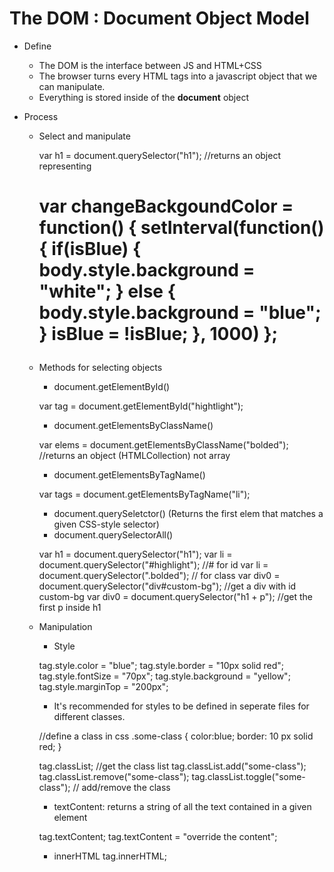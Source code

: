 # The DOM : Document Object Model

* Define
    * The DOM is the interface between JS and HTML+CSS
    * The browser turns every HTML tags into a javascript object that we can manipulate.
    * Everything is stored inside of the **document** object

* Process
    * Select and manipulate

        var h1 = document.querySelector("h1");
        //returns an object representing <h1>

        var changeBackgoundColor = function() {
            setInterval(function(){
                if(isBlue) {
                    body.style.background = "white";
                } else {
                    body.style.background = "blue";
                }
                isBlue = !isBlue;
            }, 1000)
        };

    * Methods for selecting objects
        * document.getElementById()

        var tag = document.getElementById("hightlight");

        * document.getElementsByClassName()

        var elems = document.getElementsByClassName("bolded");
        //returns an object (HTMLCollection) not array

        * document.getElementsByTagName()
        
        var tags = document.getElementsByTagName("li");

        * document.querySeletctor() (Returns the first elem that matches a given CSS-style selector)
        * document.querySelectorAll()
        
        var h1 = document.querySelector("h1");
        var li = document.querySelector("#highlight");  //# for id
        var li = document.querySelector(".bolded");  // for class
        var div0 = document.querySelector("div#custom-bg");  //get a div with id custom-bg
        var div0 = document.querySelector("h1 + p");  //get the first p inside h1

    * Manipulation
        * Style

        tag.style.color = "blue";
        tag.style.border = "10px solid red";
        tag.style.fontSize = "70px";
        tag.style.background = "yellow";
        tag.style.marginTop = "200px";

        * It's recommended for styles to be defined in seperate files for different classes.

        //define a class in css
        .some-class {
            color:blue;
            border: 10 px solid red;
        }

        tag.classList; //get the class list
        tag.classList.add("some-class");
        tag.classList.remove("some-class");
        tag.classList.toggle("some-class");  // add/remove the class

        * textContent: returns a string of all the text contained in a given element

        tag.textContent;
        tag.textContent = "override the content";

        * innerHTML
        tag.innerHTML;
